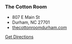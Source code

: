 ### The Cotton Room
* 807 E Main St
* Durham, NC 27701
* <a href="http://www.thecottonroomdurham.com/">thecottonroomdurham.com</a>


<a href="https://www.google.com/maps/dir//The+Cotton+Room,+807+E+Main+St,+Durham,+NC+27701/@35.990546,-78.891082,17z/data=!4m12!1m3!3m2!1s0x0:0xe79419021f2e19e0!2sThe+Cotton+Room!4m7!1m0!1m5!1m1!1s0x89ace464281ea5c9:0xe79419021f2e19e0!2m2!1d-78.891082!2d35.990546" class="button">Get Directions</a>
